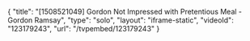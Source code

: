 {
    "title": "[1508521049] Gordon Not Impressed with Pretentious Meal - Gordon Ramsay",
    "type": "solo",
    "layout": "iframe-static",
    "videoId": "123179243",
    "url": "\/tvpembed\/123179243"
}